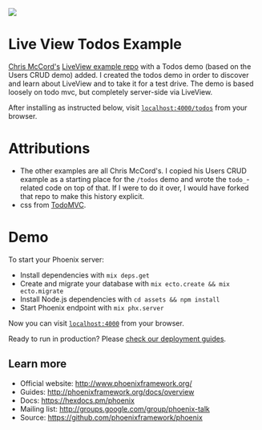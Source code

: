 ![](todos_demo.gif)

# Live View Todos Example

[Chris McCord's](https://github.com/chrismccord) [LiveView example repo](https://github.com/chrismccord/phoenix_live_view_example) with a Todos demo (based on the Users CRUD demo) added. I created the todos demo in order to discover and learn about LiveView and to take it for a test drive. The demo is based loosely on todo mvc, but completely server-side via LiveView.

After installing as instructed below, visit [`localhost:4000/todos`](http://localhost:4000/todos) from your browser.

# Attributions
  * The other examples are all Chris McCord's. I copied his Users CRUD example as a starting place for the `/todos` demo and wrote the `todo_`-related code on top of that. If I were to do it over, I would have forked that repo to make this history explicit.
  * css from [TodoMVC](https://github.com/tastejs/todomvc).

# Demo

To start your Phoenix server:

  * Install dependencies with `mix deps.get`
  * Create and migrate your database with `mix ecto.create && mix ecto.migrate`
  * Install Node.js dependencies with `cd assets && npm install`
  * Start Phoenix endpoint with `mix phx.server`

Now you can visit [`localhost:4000`](http://localhost:4000) from your browser.

Ready to run in production? Please [check our deployment guides](http://www.phoenixframework.org/docs/deployment).

## Learn more

  * Official website: http://www.phoenixframework.org/
  * Guides: http://phoenixframework.org/docs/overview
  * Docs: https://hexdocs.pm/phoenix
  * Mailing list: http://groups.google.com/group/phoenix-talk
  * Source: https://github.com/phoenixframework/phoenix
